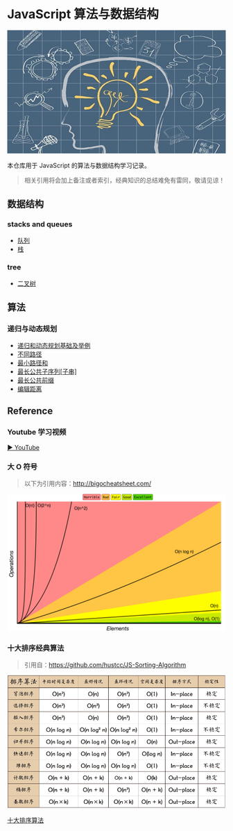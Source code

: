 # JavaScript 算法与数据结构

![bg](https://raw.githubusercontent.com/JTangming/algorithms/master/assets/bg.jpg)

本仓库用于 JavaScript 的算法与数据结构学习记录。

> 相关引用将会加上备注或者索引，经典知识的总结难免有雷同，敬请见谅！

## 数据结构

### stacks and queues
- [队列](https://github.com/JTangming/algorithms/blob/master/src/data-structures/stacks%20and%20queues/queue.md)
- [栈](https://github.com/JTangming/algorithms/blob/master/src/data-structures/stacks%20and%20queues/stack.md)

### tree
- [二叉树](https://github.com/JTangming/algorithms/blob/master/src/data-structures/tree/%E4%BA%8C%E5%8F%89%E6%A0%91.md)

## 算法

### 递归与动态规划
- [递归和动态规划基础及举例](https://github.com/JTangming/blog/issues/31)
- [不同路径](https://github.com/JTangming/algorithms/blob/master/src/algorithms/dp-recursive/%E4%B8%8D%E5%90%8C%E8%B7%AF%E5%BE%84.md)
- [最小路径和](https://github.com/JTangming/algorithms/blob/master/src/algorithms/dp-recursive/%E6%9C%80%E5%B0%8F%E8%B7%AF%E5%BE%84%E5%92%8C.md)
- [最长公共子序列[子串]](https://github.com/JTangming/algorithms/blob/master/src/algorithms/dp-recursive/%E6%9C%80%E9%95%BF%E5%85%AC%E5%85%B1%E5%AD%90%E5%BA%8F%E5%88%97%5B%E5%AD%90%E4%B8%B2%5D.md)
- [最长公共前缀](https://github.com/JTangming/algorithms/blob/master/src/algorithms/string/%E6%9C%80%E9%95%BF%E5%85%AC%E5%85%B1%E5%89%8D%E7%BC%80.md)
- [编辑距离](https://github.com/JTangming/algorithms/blob/080176ccf5420ab0faeef232caddc219fa61288c/src/algorithms/dp-recursive/%E7%BC%96%E8%BE%91%E8%B7%9D%E7%A6%BB.md)


## Reference
### Youtube 学习视频

[▶ YouTube](https://www.youtube.com/playlist?list=PLLXdhg_r2hKA7DPDsunoDZ-Z769jWn4R8)

### 大 O 符号
> 以下为引用内容：http://bigocheatsheet.com/

![Big O graphs](./assets/big-o-graph.png)

### 十大排序经典算法
> 引用自：https://github.com/hustcc/JS-Sorting-Algorithm

![sort](https://raw.githubusercontent.com/JTangming/algorithms/master/assets/algorithm/sort/sort.png)

[十大排序算法](https://github.com/hustcc/JS-Sorting-Algorithm)